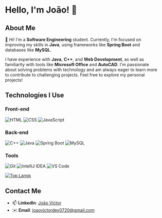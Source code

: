 # Hello, I'm João! 👋  

## About Me  
👋 Hi! I'm a **Software Engineering** student. Currently, I'm focused on improving my skills in **Java**, using frameworks like **Spring Boot** and databases like **MySQL**.  

I have experience with **Java**, **C++**, and **Web Development**, as well as familiarity with tools like **Microsoft Office** and **AutoCAD**. I'm passionate about solving problems with technology and am always eager to learn more to contribute to challenging projects. Feel free to explore my personal projects!  

## Technologies I Use  
### Front-end  
![HTML](https://img.shields.io/badge/HTML-E34F26?style=for-the-badge&logo=html5&logoColor=white) 
![CSS](https://img.shields.io/badge/CSS-1572B6?style=for-the-badge&logo=css3&logoColor=white)
![JavaScript](https://img.shields.io/badge/JavaScript-F7DF1E?style=for-the-badge&logo=javascript&logoColor=black)

### Back-end  
![C++](https://img.shields.io/badge/C%2B%2B-00599C?style=for-the-badge&logo=c%2B%2B&logoColor=white)
![Java](https://img.shields.io/badge/Java-ED8B00?style=for-the-badge&logo=openjdk&logoColor=white)
![Spring Boot](https://img.shields.io/badge/Spring_Boot-6DB33F?style=for-the-badge&logo=spring&logoColor=white)
![MySQL](https://img.shields.io/badge/MySQL-4479A1?style=for-the-badge&logo=mysql&logoColor=white)

### Tools  
![Git](https://img.shields.io/badge/Git-F05032?style=for-the-badge&logo=git&logoColor=white) 
![IntelliJ IDEA](https://img.shields.io/badge/IntelliJ_IDEA-000000?style=for-the-badge&logo=intellij-idea&logoColor=white)
![VS Code](https://img.shields.io/badge/VS_Code-007ACC?style=for-the-badge&logo=visual-studio-code&logoColor=white)

[![Top Langs](https://github-readme-stats.vercel.app/api/top-langs/?username=Zenx007&layout=compact)](https://github.com/anuraghazra/github-readme-stats)

## Contact Me  
- 📫 **LinkedIn**: [João Victor](www.linkedin.com/in/joão-victor-218b26315)  
- ✉️ **Email**: joaovictordev0720@gmail.com
